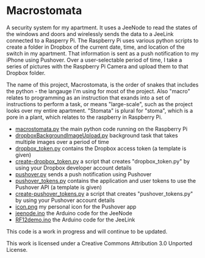 Macrostomata
============

A security system for my apartment. It uses a JeeNode to read the states of the windows and doors and wirelessly sends the data to a JeeLink connected to a Rasperry Pi. The Raspberry Pi uses various python scripts to create a folder in Dropbox of the current date, time, and location of the switch in my apartment. That information is sent as a push notification to my iPhone using Pushover. Over a user-selectable period of time, I take a series of pictures with the Raspberry Pi Camera and upload them to that Dropbox folder.

The name of this project, Macrostomata, is the order of snakes that includes the python - the langauge I'm using for most of the project. Also "macro" relates to programming as an instruction that exands into a set of instructions to perform a task, or means "large-scale", such as the project looks over my entire apartment. "Stomata" is plural for "stoma", which is a pore in a plant, which relates to the raspberry in Raspberry Pi.

* [macrostomata.py](https://github.com/dwaq/Macrostomata/blob/master/macrostomata.py) the main python code running on the Raspberry Pi
* [dropboxBackgroundImageUpload.py](https://github.com/dwaq/Macrostomata/blob/master/dropboxBackgroundImageUpload.py) background task that takes multiple images over a period of time
* [dropbox_token.py](https://github.com/dwaq/Macrostomata/blob/master/dropbox_token(template).py) contains the Dropbox access token (a template is given)
* [create-dropbox_token.py](https://github.com/dwaq/Macrostomata/blob/master/create-dropbox_token.py) a script that creates "dropbox_token.py" by using your Dropbox developer account details
* [pushover.py](https://github.com/dwaq/Macrostomata/blob/master/pushover.py) sends a push notification using Pushover
* [pushover_tokens.py](https://github.com/dwaq/Macrostomata/blob/master/pushover_tokens(template).py)  contains the application and user tokens to use the Pushover API (a template is given)
* [create-pushover_tokens.py](https://github.com/dwaq/Macrostomata/blob/master/create-pushover_tokens.py) a script that creates "pushover_tokens.py" by using your Pushover account details
* [icon.png](https://github.com/dwaq/Macrostomata/blob/master/icon.png) my personal icon for the Pushover app
* [jeenode.ino](https://github.com/dwaq/Macrostomata/blob/master/jeenode.ino) the Arduino code for the JeeNode
* [RF12demo.ino](https://github.com/dwaq/Macrostomata/blob/master/RF12demo.ino) the Arduino code for the JeeLink

This code is a work in progress and will continue to be updated.

This work is licensed under a Creative Commons Attribution 3.0 Unported License.